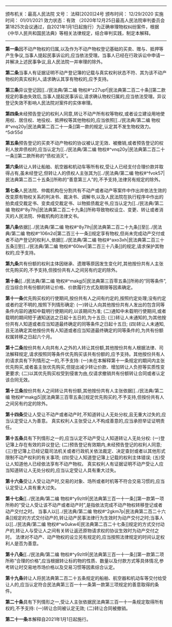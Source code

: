 ___
颁布机关：最高人民法院
文号： 法释[2020]24号
颁布时间： 12/29/2020
实施时间： 01/01/2021
效力状态：有效
（2020年12月25日最高人民法院审判委员会第1825次会议通过，自2021年1月1日起施行）为正确审理物权纠纷案件，根据《中华人民共和国民法典》等相关法律规定，结合审判实践，制定本解释。
___

**第一条**因不动产物权的归属,以及作为不动产物权登记基础的买卖、赠与、抵押等产生争议,当事人提起民事诉讼的,应当依法受理。当事人已经在行政诉讼中申请一并解决上述民事争议,且人民法院一并审理的除外。

**第二条**当事人有证据证明不动产登记簿的记载与真实权利状态不符、其为该不动产物权的真实权利人,请求确认其享有物权的,应予支持。

**第三条**异议登记因[[../民法典/第二编 物权#^z27upf|民法典第二百二十条]]第二款规定的事由失效后,当事人提起民事诉讼,请求确认物权归属的,应当依法受理。异议登记失效不影响人民法院对案件的实体审理。

**第四条**未经预告登记的权利人同意,转让不动产所有权等物权,或者设立建设用地使用权、居住权、地役权、抵押权等其他物权的,应当依照[[../民法典/第二编 物权#^vnq20y|民法典第二百二十一条]]第一款的规定,认定其不发生物权效力。 ^5dr55d

**第五条**预告登记的买卖不动产物权的协议被认定无效、被撤销,或者预告登记的权利人放弃债权的,应当认定为[[../民法典/第二编 物权#^vnq20y|民法典第二百二十一条]]第二款所称的“债权消灭”。

**第六条**转让人转让船舶、航空器和机动车等所有权,受让人已经支付合理价款并取得占有,虽未经登记,但转让人的债权人主张其为[[../民法典/第二编 物权#^fvok57|民法典第二百二十五条]]所称的“善意第三人”的,不予支持,法律另有规定的除外。

**第七条**人民法院、仲裁机构在分割共有不动产或者动产等案件中作出并依法生效的改变原有物权关系的判决书、裁决书、调解书,以及人民法院在执行程序中作出的拍卖成交裁定书、变卖成交裁定书、以物抵债裁定书,应当认定为[[../民法典/第二编 物权#^8y7lhj|民法典第二百二十九条]]所称导致物权设立、变更、转让或者消灭的人民法院、仲裁机构的法律文书。

**第八条**依据[[../民法典/第二编 物权#^8y7lhj|民法典第二百二十九条]]至[[../民法典/第二编 物权#^106n2d|第二百三十一条]]规定享有物权,但尚未完成动产交付或者不动产登记的权利人,依据[[../民法典/第二编 物权#^axo3xh|民法典第二百三十五条]]至[[../民法典/第二编 物权#^60levl|第二百三十八条]]的规定,请求保护其物权的,应予支持。

**第九条**共有份额的权利主体因继承、遗赠等原因发生变化时,其他按份共有人主张优先购买的,不予支持,但按份共有人之间另有约定的除外。

**第十条**[[../民法典/第二编 物权#^makgj5|民法典第三百零五条]]所称的“同等条件”,应当综合共有份额的转让价格、价款履行方式及期限等因素确定。

**第十一条**优先购买权的行使期间,按份共有人之间有约定的,按照约定处理;没有约定或者约定不明的,按照下列情形确定:
(一)转让人向其他按份共有人发出的包含同等条件内容的通知中载明行使期间的,以该期间为准;
(二)通知中未载明行使期间,或者载明的期间短于通知送达之日起十五日的,为十五日;
(三)转让人未通知的,为其他按份共有人知道或者应当知道最终确定的同等条件之日起十五日;
(四)转让人未通知,且无法确定其他按份共有人知道或者应当知道最终确定的同等条件的,为共有份额权属转移之日起六个月。

**第十二条**按份共有人向共有人之外的人转让其份额,其他按份共有人根据法律、司法解释规定,请求按照同等条件优先购买该共有份额的,应予支持。其他按份共有人的请求具有下列情形之一的,不予支持:
(一)未在本解释第十一条规定的期间内主张优先购买,或者虽主张优先购买,但提出减少转让价款、增加转让人负担等实质性变更要求;
(二)以其优先购买权受到侵害为由,仅请求撤销共有份额转让合同或者认定该合同无效。

**第十三条**按份共有人之间转让共有份额,其他按份共有人主张依据[[../民法典/第二编 物权#^makgj5|民法典第三百零五条]]规定优先购买的,不予支持,但按份共有人之间另有约定的除外。

**第十四条**受让人受让不动产或者动产时,不知道转让人无处分权,且无重大过失的,应当认定受让人为善意。
真实权利人主张受让人不构成善意的,应当承担举证证明责任。

**第十五条**具有下列情形之一的,应当认定不动产受让人知道转让人无处分权:
(一)登记簿上存在有效的异议登记;
(二)预告登记有效期内,未经预告登记的权利人同意;
(三)登记簿上已经记载司法机关或者行政机关依法裁定、决定查封或者以其他形式限制不动产权利的有关事项;
(四)受让人知道登记簿上记载的权利主体错误;
(五)受让人知道他人已经依法享有不动产物权。
真实权利人有证据证明不动产受让人应当知道转让人无处分权的,应当认定受让人具有重大过失。

**第十六条**受让人受让动产时,交易的对象、场所或者时机等不符合交易习惯的,应当认定受让人具有重大过失。

**第十七条**[[../民法典/第二编 物权#^y9zlt9|民法典第三百一十一条]]第一款第一项所称的“受让人受让该不动产或者动产时”,是指依法完成不动产物权转移登记或者动产交付之时。
当事人以[[../民法典/第二编 物权#^2gkm7p|民法典第二百二十六条]]规定的方式交付动产的,转让动产民事法律行为生效时为动产交付之时;当事人以[[../民法典/第二编 物权#^w0ukw4|民法典第二百二十七条]]规定的方式交付动产的,转让人与受让人之间有关转让返还原物请求权的协议生效时为动产交付之时。
法律对不动产、动产物权的设立另有规定的,应当按照法律规定的时间认定权利人是否为善意。

**第十八条**[[../民法典/第二编 物权#^y9zlt9|民法典第三百一十一条]]第一款第二项所称“合理的价格”,应当根据转让标的物的性质、数量以及付款方式等具体情况,参考转让时交易地市场价格以及交易习惯等因素综合认定。

**第十九条**转让人将民法典第二百二十五条规定的船舶、航空器和机动车等交付给受让人的,应当认定符合民法典第三百一十一条第一款第三项规定的善意取得的条件。

**第二十条**具有下列情形之一,受让人主张依据民法典第三百一十一条规定取得所有权的,不予支持:
(一)转让合同被认定无效;
(二)转让合同被撤销。

**第二十一条**本解释自2021年1月1日起施行。